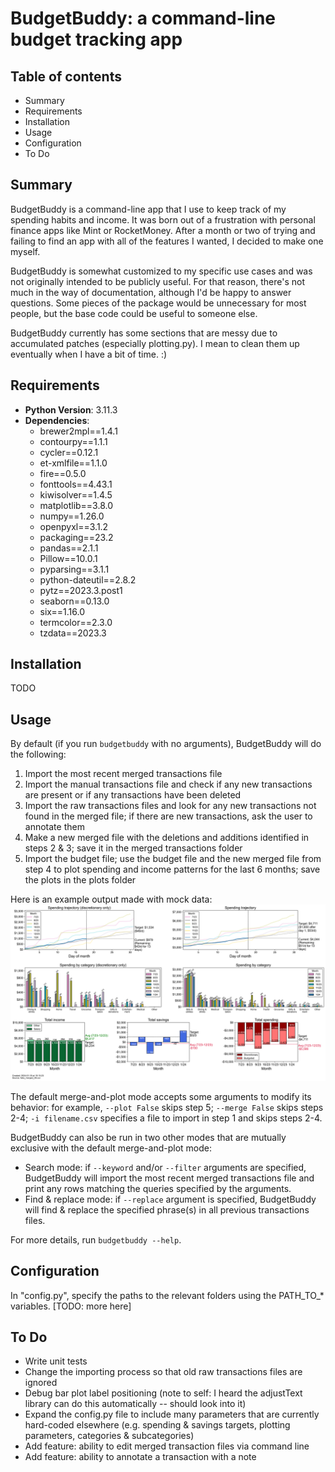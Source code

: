 # BudgetBuddy: a command-line budget tracking app

## Table of contents

- Summary
- Requirements
- Installation
- Usage
- Configuration
- To Do

## Summary

BudgetBuddy is a command-line app that I use to keep track of my spending habits and income. It was born out of a frustration with personal finance apps like Mint or RocketMoney. After a month or two of trying and failing to find an app with all of the features I wanted, I decided to make one myself.

BudgetBuddy is somewhat customized to my specific use cases and was not originally intended to be publicly useful. For that reason, there's not much in the way of documentation, although I'd be happy to answer questions. Some pieces of the package would be unnecessary for most people, but the base code could be useful to someone else.

BudgetBuddy currently has some sections that are messy due to accumulated patches (especially plotting.py). I mean to clean them up eventually when I have a bit of time. :)


## Requirements

- **Python Version**: 3.11.3
- **Dependencies**:
  - brewer2mpl==1.4.1
  - contourpy==1.1.1
  - cycler==0.12.1
  - et-xmlfile==1.1.0
  - fire==0.5.0
  - fonttools==4.43.1
  - kiwisolver==1.4.5
  - matplotlib==3.8.0
  - numpy==1.26.0
  - openpyxl==3.1.2
  - packaging==23.2
  - pandas==2.1.1
  - Pillow==10.0.1
  - pyparsing==3.1.1
  - python-dateutil==2.8.2
  - pytz==2023.3.post1
  - seaborn==0.13.0
  - six==1.16.0
  - termcolor==2.3.0
  - tzdata==2023.3


## Installation

TODO


## Usage

By default (if you run `budgetbuddy` with no arguments), BudgetBuddy will do the following:
1. Import the most recent merged transactions file
2. Import the manual transactions file and check if any new transactions are present or if any transactions have been deleted
3. Import the raw transactions files and look for any new transactions not found in the merged file; if there are new transactions, ask the user to annotate them
4. Make a new merged file with the deletions and additions identified in steps 2 & 3; save it in the merged transactions folder
5. Import the budget file; use the budget file and the new merged file from step 4 to plot spending and income patterns for the last 6 months; save the plots in the plots folder 

Here is an example output made with mock data: 
![Example output made with mock data](example_output_using_mock_data.png)

The default merge-and-plot mode accepts some arguments to modify its behavior: for example, `--plot False` skips step 5; `--merge False` skips steps 2-4; `-i filename.csv` specifies a file to import in step 1 and skips steps 2-4.

BudgetBuddy can also be run in two other modes that are mutually exclusive with the default merge-and-plot mode: 
* Search mode: if `--keyword` and/or `--filter` arguments are specified, BudgetBuddy will import the most recent merged transactions file and print any rows matching the queries specified by the arguments.
* Find & replace mode: if `--replace` argument is specified, BudgetBuddy will find & replace the specified phrase(s) in all previous transactions files.

For more details, run `budgetbuddy --help`.

## Configuration

In "config.py", specify the paths to the relevant folders using the PATH_TO_* variables.
[TODO: more here]

## To Do

* Write unit tests
* Change the importing process so that old raw transactions files are ignored
* Debug bar plot label positioning (note to self: I heard the adjustText library can do this automatically -- should look into it)
* Expand the config.py file to include many parameters that are currently hard-coded elsewhere (e.g. spending & savings targets, plotting parameters, categories & subcategories)
* Add feature: ability to edit merged transaction files via command line
* Add feature: ability to annotate a transaction with a note